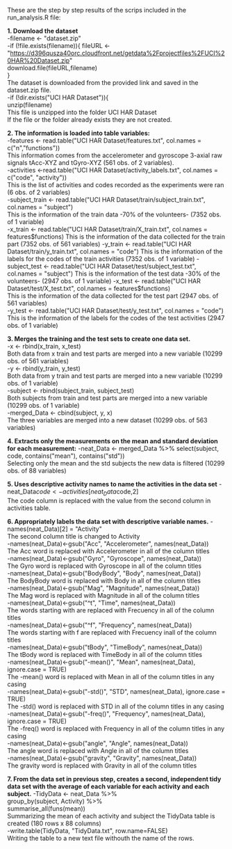 These are the step by step results of the scrips included in the run_analysis.R file:  
  
**1. Download the dataset**  
     -filename <- "dataset.zip"  
     -if (!file.exists(filename)){
       fileURL <- "https://d396qusza40orc.cloudfront.net/getdata%2Fprojectfiles%2FUCI%20HAR%20Dataset.zip"  
       download.file(fileURL,filename)  
     }  
     The dataset is downloaded from the provided link and saved in the dataset.zip file.  
     -if (!dir.exists("UCI HAR Dataset")){  
       unzip(filename)  
     This file is unzipped into the folder UCI HAR Dataset    
     If the file or the folder already exists they are not created.    

      
**2. The information is loaded into table variables:**  
     -features <- read.table("UCI HAR Dataset/features.txt", col.names = c("n","functions"))  
     	This information comes from the accelerometer and gyroscope 3-axial raw signals tAcc-XYZ 	and tGyro-XYZ (561 obs. of  2 variables).   
     -activities <-read.table("UCI HAR Dataset/activity_labels.txt", col.names = c("code", "activity"))  
    	This is the list of activities and codes recorded as the experiments were ran (6 obs. of 2 	variables)   
     -subject_train <- read.table("UCI HAR Dataset/train/subject_train.txt", col.names = "subject")  
	This is the information of the train data -70% of the volunteers- (7352 obs. of 1 variable)	  
     -x_train <- read.table("UCI HAR Dataset/train/X_train.txt", col.names = features$functions)  
	This is the information of the data collected for the train part (7352 obs. of 561 variables)  
     -y_train <- read.table("UCI HAR Dataset/train/y_train.txt", col.names = "code")  
	This is the information of the labels for the codes of the train activities (7352 obs. of 1 variable)  
     -subject_test <- read.table("UCI HAR Dataset/test/subject_test.txt", col.names = "subject")  
	This is the information of the test data -30% of the volunteers- (2947 obs. of 1 variable)  
     -x_test <- read.table("UCI HAR Dataset/test/X_test.txt", col.names = features$functions)  
	This is the information of the data collected for the test part (2947 obs. of 561 variables)  
     -y_test <- read.table("UCI HAR Dataset/test/y_test.txt", col.names = "code")  
	This is the information of the labels for the codes of the test activities (2947 obs. of 1 variable)  


**3. Merges the training and the test sets to create one data set.**  
     -x <- rbind(x_train, x_test)  
	Both data from x train and test parts are merged into a new variable (10299 obs. of 561 variables)  
     -y <- rbind(y_train, y_test)  
	Both data from y train and test parts are merged into a new variable (10299 obs. of 1 variable)  
     -subject <- rbind(subject_train, subject_test)  
	Both subjects from train and test parts are merged into a new variable (10299 obs. of 1 variable)  	
     -merged_Data <- cbind(subject, y, x)  
	The three variables are merged into a new dataset (10299 obs. of 563 variables)  

**4. Extracts only the measurements on the mean and standard deviation for each measurement:**
     -neat_Data <- merged_Data %>% select(subject, code, contains("mean"), contains("std"))  
	Selecting only the mean and the std subjects the new data is filtered (10299 obs. of 88 variables)  

**5. Uses descriptive activity names to name the activities in the data set**
     -neat_Data$code <- activities[neat_Data$code,2]  
	The code column is replaced with the value from the second column in activities table.   

**6. Appropriately labels the data set with descriptive variable names.**
     -names(neat_Data)[2] = "Activity"  
	 The second column title is changed to Activity  
     -names(neat_Data)<-gsub("Acc", "Accelerometer", names(neat_Data))  
	 The Acc word is replaced with Accelerometer in all of the column titles	  
     -names(neat_Data)<-gsub("Gyro", "Gyroscope", names(neat_Data))  
	 The Gyro word is replaced with Gyroscope in all of the column titles	  
     -names(neat_Data)<-gsub("BodyBody", "Body", names(neat_Data))  
	 The BodyBody word is replaced with Body in all of the column titles	  
     -names(neat_Data)<-gsub("Mag", "Magnitude", names(neat_Data))  
	 The Mag word is replaced with Magnitude in all of the column titles  
     -names(neat_Data)<-gsub("^t", "Time", names(neat_Data))  
	 The words starting with are replaced with Frecuency in all of the column titles  
     -names(neat_Data)<-gsub("^f", "Frequency", names(neat_Data))  
	 The words starting with f are replaced with Frecuency inall of the column titles  
     -names(neat_Data)<-gsub("tBody", "TimeBody", names(neat_Data))  
	 The tBody word is replaced with TimeBody in all of the column titles  
     -names(neat_Data)<-gsub("-mean()", "Mean", names(neat_Data), ignore.case = TRUE)  
	 The -mean() word is replaced with Mean in all of the column titles in any casing  
     -names(neat_Data)<-gsub("-std()", "STD", names(neat_Data), ignore.case = TRUE)  
	 The -std() word is replaced with STD in all of the column titles in any casing  
     -names(neat_Data)<-gsub("-freq()", "Frequency", names(neat_Data), ignore.case = TRUE)  
	 The -freq() word is replaced with Frequency in all of the column titles in any casing  
     -names(neat_Data)<-gsub("angle", "Angle", names(neat_Data))  
	 The angle word is replaced with Angle in all of the column titles  
     -names(neat_Data)<-gsub("gravity", "Gravity", names(neat_Data))  
	 The gravity word is replaced with Gravity in all of the column titles  
		
**7. From the data set in previous step, creates a second, independent tidy data set with the average of each variable for each activity and each subject.**
     -TidyData <- neat_Data %>%  
        group_by(subject, Activity) %>%  
        summarise_all(funs(mean))  
	Summarizing the mean of each activity and subject the TidyData table is created (180 rows x 88 columns)  
     -write.table(TidyData, "TidyData.txt", row.name=FALSE)  
	Writing the table to a new text file withouth the name of the rows.  
